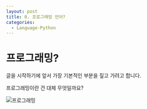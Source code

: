 ```yaml
---
layout: post
title: 0. 프로그래밍 언어?
categories:
  - Language-Python
---
```


# 프로그래밍?

글을 시작하기에 앞서 가장 기본적인 부분을 짚고 가려고 합니다.

프로그래밍이란 건 대체 무엇일까요?

![프로그래밍]({{site.url}}\photo\python\what-is-a-programming-language@2x-1280x800.png)
